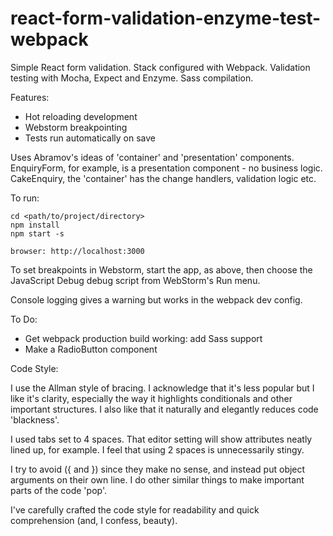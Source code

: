 # react-form-validation-enzyme-test-webpack
Simple React form validation.  Stack configured with Webpack.  Validation testing with Mocha, Expect and Enzyme.  Sass compilation.  

Features: 
- Hot reloading development 
- Webstorm breakpointing
- Tests run automatically on save

Uses Abramov's ideas of 'container' and 'presentation' components.  EnquiryForm, for example, is a presentation component - no business logic.  CakeEnquiry, the 'container' has the change handlers, validation logic etc.

To run:
```
cd <path/to/project/directory> 
npm install
npm start -s

browser: http://localhost:3000
```

To set breakpoints in Webstorm, start the app, as above, then choose the JavaScript Debug debug script from WebStorm's Run menu.

Console logging gives a warning but works in the webpack dev config.

To Do:

- Get webpack production build working: add Sass support 
- Make a RadioButton component

Code Style:

I use the Allman style of bracing.  I acknowledge that it's less popular but I like it's clarity, especially the way it highlights conditionals and other important structures.  I also like that it naturally and elegantly reduces code 'blackness'.

I used tabs set to 4 spaces.  That editor setting will show attributes neatly lined up, for example.  I feel that using 2 spaces is unnecessarily stingy.  

I try to avoid  ({ and }) since they make no sense, and instead put object arguments on their own line.  I do other similar things to make important parts of the code 'pop'.

I've carefully crafted the code style for readability and quick comprehension (and, I confess, beauty).
